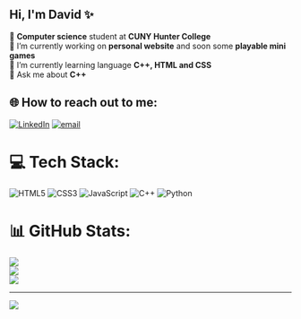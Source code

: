 ## Hi, I'm David ✨

🧠 **Computer science** student at **CUNY Hunter College** <br/>
🔭 I’m currently working on **personal website** and soon some **playable mini games** <br/>
🌱 I’m currently learning language **C++, HTML and CSS** <br/>
💬 Ask me about **C++** <br/>


## 🌐 How to reach out to me:
[![LinkedIn](https://img.shields.io/badge/LinkedIn-%230077B5.svg?logo=linkedin&logoColor=white)](https://linkedin.com/in/davidyili/) [![email](https://img.shields.io/badge/Email-D14836?logo=gmail&logoColor=white)](mailto:davidyili230@gmail.com) 

# 💻 Tech Stack:
![HTML5](https://img.shields.io/badge/html5-%23E34F26.svg?style=for-the-badge&logo=html5&logoColor=white) ![CSS3](https://img.shields.io/badge/css3-%231572B6.svg?style=for-the-badge&logo=css3&logoColor=white) ![JavaScript](https://img.shields.io/badge/javascript-%23323330.svg?style=for-the-badge&logo=javascript&logoColor=%23F7DF1E) ![C++](https://img.shields.io/badge/c++-%2300599C.svg?style=for-the-badge&logo=c%2B%2B&logoColor=white) ![Python](https://img.shields.io/badge/python-3670A0?style=for-the-badge&logo=python&logoColor=ffdd54)
# 📊 GitHub Stats:
![](https://github-readme-stats.vercel.app/api?username=davidyili230&theme=dark&hide_border=false&include_all_commits=false&count_private=false)<br/>
![](https://nirzak-streak-stats.vercel.app/?user=davidyili230&theme=dark&hide_border=false)<br/>
![](https://github-readme-stats.vercel.app/api/top-langs/?username=davidyili230&theme=dark&hide_border=false&include_all_commits=false&count_private=false&layout=compact)

---
[![](https://visitcount.itsvg.in/api?id=davidyili230&icon=0&color=0)](https://visitcount.itsvg.in)

<!-- Proudly created with GPRM ( https://gprm.itsvg.in ) -->
  
